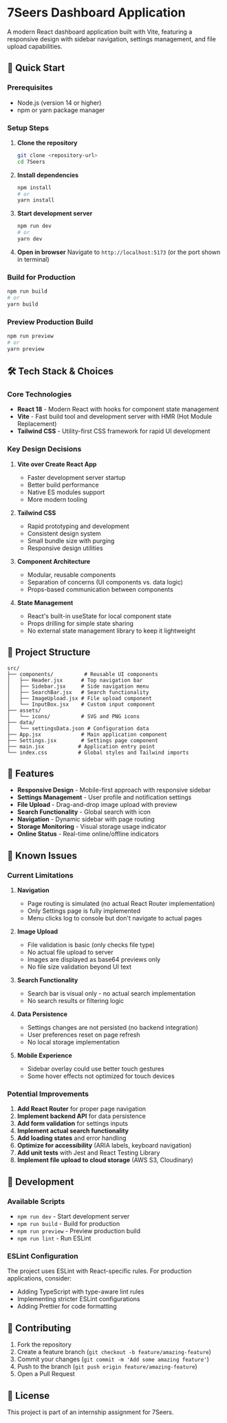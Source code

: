# 7Seers Dashboard Application

A modern React dashboard application built with Vite, featuring a responsive design with sidebar navigation, settings management, and file upload capabilities.

## 🚀 Quick Start

### Prerequisites

- Node.js (version 14 or higher)
- npm or yarn package manager

### Setup Steps

1. **Clone the repository**

   ```bash
   git clone <repository-url>
   cd 7Seers
   ```

2. **Install dependencies**

   ```bash
   npm install
   # or
   yarn install
   ```

3. **Start development server**

   ```bash
   npm run dev
   # or
   yarn dev
   ```

4. **Open in browser**
   Navigate to `http://localhost:5173` (or the port shown in terminal)

### Build for Production

```bash
npm run build
# or
yarn build
```

### Preview Production Build

```bash
npm run preview
# or
yarn preview
```

## 🛠 Tech Stack & Choices

### Core Technologies

- **React 18** - Modern React with hooks for component state management
- **Vite** - Fast build tool and development server with HMR (Hot Module Replacement)
- **Tailwind CSS** - Utility-first CSS framework for rapid UI development

### Key Design Decisions

1. **Vite over Create React App**

   - Faster development server startup
   - Better build performance
   - Native ES modules support
   - More modern tooling

2. **Tailwind CSS**

   - Rapid prototyping and development
   - Consistent design system
   - Small bundle size with purging
   - Responsive design utilities

3. **Component Architecture**

   - Modular, reusable components
   - Separation of concerns (UI components vs. data logic)
   - Props-based communication between components

4. **State Management**
   - React's built-in useState for local component state
   - Props drilling for simple state sharing
   - No external state management library to keep it lightweight

## 📁 Project Structure

```
src/
├── components/          # Reusable UI components
│   ├── Header.jsx      # Top navigation bar
│   ├── Sidebar.jsx     # Side navigation menu
│   ├── SearchBar.jsx   # Search functionality
│   ├── ImageUpload.jsx # File upload component
│   └── InputBox.jsx    # Custom input component
├── assets/
│   └── icons/          # SVG and PNG icons
├── data/
│   └── settingsData.json # Configuration data
├── App.jsx             # Main application component
├── Settings.jsx        # Settings page component
├── main.jsx           # Application entry point
└── index.css          # Global styles and Tailwind imports
```

## 🎨 Features

- **Responsive Design** - Mobile-first approach with responsive sidebar
- **Settings Management** - User profile and notification settings
- **File Upload** - Drag-and-drop image upload with preview
- **Search Functionality** - Global search with icon
- **Navigation** - Dynamic sidebar with page routing
- **Storage Monitoring** - Visual storage usage indicator
- **Online Status** - Real-time online/offline indicators

## 🐛 Known Issues

### Current Limitations

1. **Navigation**

   - Page routing is simulated (no actual React Router implementation)
   - Only Settings page is fully implemented
   - Menu clicks log to console but don't navigate to actual pages

2. **Image Upload**

   - File validation is basic (only checks file type)
   - No actual file upload to server
   - Images are displayed as base64 previews only
   - No file size validation beyond UI text

3. **Search Functionality**

   - Search bar is visual only - no actual search implementation
   - No search results or filtering logic

4. **Data Persistence**

   - Settings changes are not persisted (no backend integration)
   - User preferences reset on page refresh
   - No local storage implementation

5. **Mobile Experience**
   - Sidebar overlay could use better touch gestures
   - Some hover effects not optimized for touch devices

### Potential Improvements

1. **Add React Router** for proper page navigation
2. **Implement backend API** for data persistence
3. **Add form validation** for settings inputs
4. **Implement actual search functionality**
5. **Add loading states** and error handling
6. **Optimize for accessibility** (ARIA labels, keyboard navigation)
7. **Add unit tests** with Jest and React Testing Library
8. **Implement file upload to cloud storage** (AWS S3, Cloudinary)

## 🔧 Development

### Available Scripts

- `npm run dev` - Start development server
- `npm run build` - Build for production
- `npm run preview` - Preview production build
- `npm run lint` - Run ESLint

### ESLint Configuration

The project uses ESLint with React-specific rules. For production applications, consider:

- Adding TypeScript with type-aware lint rules
- Implementing stricter ESLint configurations
- Adding Prettier for code formatting

## 🤝 Contributing

1. Fork the repository
2. Create a feature branch (`git checkout -b feature/amazing-feature`)
3. Commit your changes (`git commit -m 'Add some amazing feature'`)
4. Push to the branch (`git push origin feature/amazing-feature`)
5. Open a Pull Request

## 📝 License

This project is part of an internship assignment for 7Seers.
